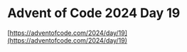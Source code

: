 # Advent of Code 2024 Day 19

[https://adventofcode.com/2024/day/19](https://adventofcode.com/2024/day/19)